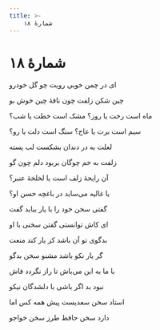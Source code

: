 ```yaml
---
title: >-
    شمارهٔ ۱۸
---
```

# شمارهٔ ۱۸

<div class="b" id="bn1"><div class="m1"><p>ای در چمن خوبی رویت چو گل خودرو</p></div>
<div class="m2"><p>چین شکن زلفت چون نافهٔ چین خوش بو</p></div></div>
<div class="b" id="bn2"><div class="m1"><p>ماه است رخت یا روز؟ مشک است خطت یا شب؟</p></div>
<div class="m2"><p>سیم است برت یا عاج؟ سنگ است دلت یا رو؟</p></div></div>
<div class="b" id="bn3"><div class="m1"><p>لعلت به در دندان بشکست لب پسته</p></div>
<div class="m2"><p>زلفت به خم چوگان بربود دلم چون گو</p></div></div>
<div class="b" id="bn4"><div class="m1"><p>آن رایحهٔ زلف است یا لخلخهٔ عنبر؟</p></div>
<div class="m2"><p>یا غالیه می‌ساید در باغچه حسن او؟</p></div></div>
<div class="b" id="bn5"><div class="m1"><p>گفتی سخن خود را با یار بباید گفت</p></div>
<div class="m2"><p>ای کاش توانستی گفتن سخنی با او</p></div></div>
<div class="b" id="bn6"><div class="m1"><p>بدگوی تو آن باشد کز یار کند منعت</p></div>
<div class="m2"><p>گر یار نکو باشد مشنو سخن بدگو</p></div></div>
<div class="b" id="bn7"><div class="m1"><p>با ما به این می‌باش تا راز نگردد فاش</p></div>
<div class="m2"><p>نبود بد اگر باشی با دلشدگان نیکو</p></div></div>
<div class="b" id="bn8"><div class="m1"><p>استاد سخن سعدیست پیش همه کس اما</p></div>
<div class="m2"><p>دارد سخن حافظ طرز سخن خواجو</p></div></div>